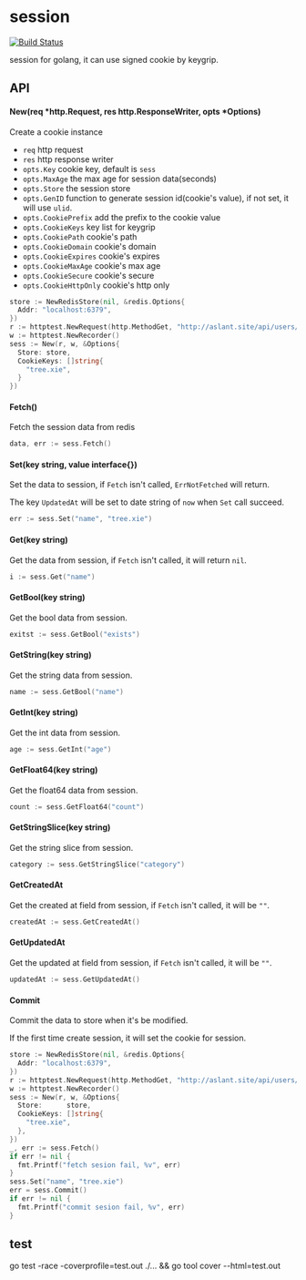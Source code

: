 # session

[![Build Status](https://img.shields.io/travis/vicanso/session.svg?label=linux+build)](https://travis-ci.org/vicanso/session)

session for golang, it can use signed cookie by keygrip.

## API

#### New(req *http.Request, res http.ResponseWriter, opts *Options)

Create a cookie instance

- `req` http request
- `res` http response writer
- `opts.Key` cookie key, default is `sess`
- `opts.MaxAge` the max age for session data(seconds)
- `opts.Store` the session store
- `opts.GenID` function to generate session id(cookie's value), if not set, it will use `ulid`.
- `opts.CookiePrefix` add the prefix to the cookie value 
- `opts.CookieKeys` key list for keygrip
- `opts.CookiePath` cookie's path
- `opts.CookieDomain` cookie's domain 
- `opts.CookieExpires` cookie's expires
- `opts.CookieMaxAge` cookie's max age
- `opts.CookieSecure` cookie's secure
- `opts.CookieHttpOnly` cookie's http only


```go
store := NewRedisStore(nil, &redis.Options{
  Addr: "localhost:6379",
})
r := httptest.NewRequest(http.MethodGet, "http://aslant.site/api/users/me", nil)
w := httptest.NewRecorder()
sess := New(r, w, &Options{
  Store: store,
  CookieKeys: []string{
    "tree.xie",
  }
})
```

#### Fetch()

Fetch the session data from redis

```go
data, err := sess.Fetch()
```

#### Set(key string, value interface{})

Set the data to session, if `Fetch` isn't called, `ErrNotFetched` will return.

The key `UpdatedAt` will be set to date string of `now` when `Set` call succeed.

```go
err := sess.Set("name", "tree.xie")
```

#### Get(key string)

Get the data from session, if `Fetch` isn't called, it will return `nil`.

```go
i := sess.Get("name")
```

#### GetBool(key string)

Get the bool data from session.

```go
exitst := sess.GetBool("exists")
```

#### GetString(key string)

Get the string data from session.

```go
name := sess.GetBool("name")
```

#### GetInt(key string) 

Get the int data from session.

```go
age := sess.GetInt("age")
```

#### GetFloat64(key string)

Get the float64 data from session.

```go
count := sess.GetFloat64("count")
```

#### GetStringSlice(key string)

Get the string slice from session.

```go
category := sess.GetStringSlice("category")
```


#### GetCreatedAt

Get the created at field from session, if `Fetch` isn't called, it will be `""`.

```go
createdAt := sess.GetCreatedAt()
```

#### GetUpdatedAt

Get the updated at field from session, if `Fetch` isn't called, it will be `""`.

```go
updatedAt := sess.GetUpdatedAt()
```

#### Commit

Commit the data to store when it's be modified.

If the first time create session, it will set the cookie for session.

```go
store := NewRedisStore(nil, &redis.Options{
  Addr: "localhost:6379",
})
r := httptest.NewRequest(http.MethodGet, "http://aslant.site/api/users/me", nil)
w := httptest.NewRecorder()
sess := New(r, w, &Options{
  Store:      store,
  CookieKeys: []string{
    "tree.xie",
  },
})
_, err := sess.Fetch()
if err != nil {
  fmt.Printf("fetch sesion fail, %v", err)
}
sess.Set("name", "tree.xie")
err = sess.Commit()
if err != nil {
  fmt.Printf("commit sesion fail, %v", err)
}
```


## test

go test -race -coverprofile=test.out ./... && go tool cover --html=test.out
